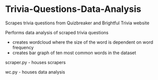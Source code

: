 # Trivia-Questions-Data-Analysis

Scrapes trivia questions from Quizbreaker and Brightful Trivia website

Performs data analysis of scraped trivia questions
- creates wordcloud where the size of the word is dependent on word frequency
- creates bar graph of ten most common words in the dataset

scraper.py - houses scrapers

wc.py - houses data analysis
